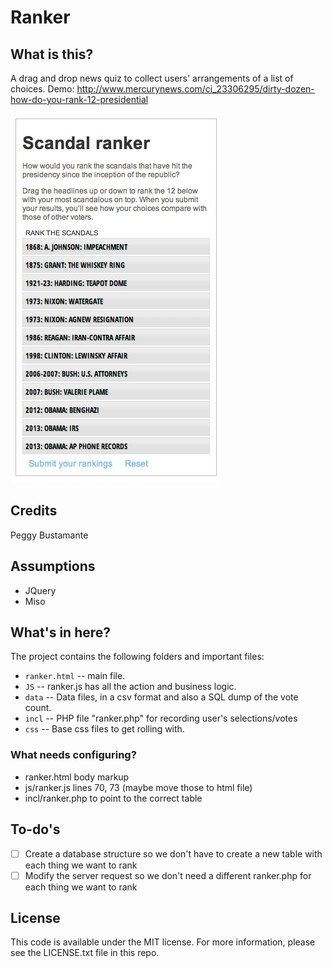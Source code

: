 Ranker
========================

What is this?
-------------
A drag and drop news quiz to collect users' arrangements of a list of choices.
Demo: http://www.mercurynews.com/ci_23306295/dirty-dozen-how-do-you-rank-12-presidential

![ranker inaction](screenshots/ranker.png)

Credits
---------
Peggy Bustamante

Assumptions
-----------

* JQuery
* Miso


What's in here?
---------------

The project contains the following folders and important files:

* ``ranker.html`` -- main file.
* ``JS`` -- ranker.js has all the action and business logic.
* ``data`` -- Data files, in a csv format and also a SQL dump of the vote count.
* ``incl`` -- PHP file "ranker.php" for recording user's selections/votes
* ``css`` -- Base css files to get rolling with.

### What needs configuring?

* ranker.html body markup
* js/ranker.js lines 70, 73 (maybe move those to html file)
* incl/ranker.php to point to the correct table

## To-do's

- [ ] Create a database structure so we don't have to create a new table with each thing we want to rank
- [ ] Modify the server request so we don't need a different ranker.php for each thing we want to rank

License
----------

This code is available under the MIT license. For more information, please see the LICENSE.txt file in this repo.
